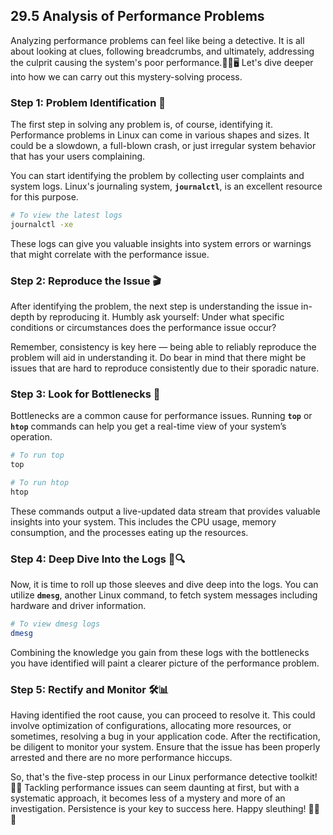 ## 29.5 Analysis of Performance Problems

Analyzing performance problems can feel like being a detective. It is all about looking at clues, following breadcrumbs, and ultimately, addressing the culprit causing the system's poor performance.🕵️‍♀️🖥️ Let's dive deeper into how we can carry out this mystery-solving process.

### Step 1: Problem Identification 📍

The first step in solving any problem is, of course, identifying it. Performance problems in Linux can come in various shapes and sizes. It could be a slowdown, a full-blown crash, or just irregular system behavior that has your users complaining. 

You can start identifying the problem by collecting user complaints and system logs. Linux's journaling system, **`journalctl`**, is an excellent resource for this purpose.

```bash
# To view the latest logs
journalctl -xe
```

These logs can give you valuable insights into system errors or warnings that might correlate with the performance issue.

### Step 2: Reproduce the Issue 🎬

After identifying the problem, the next step is understanding the issue in-depth by reproducing it. Humbly ask yourself: Under what specific conditions or circumstances does the performance issue occur? 

Remember, consistency is key here — being able to reliably reproduce the problem will aid in understanding it. Do bear in mind that there might be issues that are hard to reproduce consistently due to their sporadic nature.

### Step 3: Look for Bottlenecks 🧭

Bottlenecks are a common cause for performance issues. Running **`top`** or **`htop`** commands can help you get a real-time view of your system’s operation. 

```bash
# To run top
top

# To run htop
htop
```

These commands output a live-updated data stream that provides valuable insights into your system. This includes the CPU usage, memory consumption, and the processes eating up the resources.

### Step 4: Deep Dive Into the Logs 📜🔍

Now, it is time to roll up those sleeves and dive deep into the logs. You can utilize **`dmesg`**, another Linux command, to fetch system messages including hardware and driver information. 

```bash
# To view dmesg logs
dmesg
```

Combining the knowledge you gain from these logs with the bottlenecks you have identified will paint a clearer picture of the performance problem.

### Step 5: Rectify and Monitor 🛠️📊

Having identified the root cause, you can proceed to resolve it. This could involve optimization of configurations, allocating more resources, or sometimes, resolving a bug in your application code. After the rectification, be diligent to monitor your system. Ensure that the issue has been properly arrested and there are no more performance hiccups.

So, that's the five-step process in our Linux performance detective toolkit! 🕵️‍♂️ Tackling performance issues can seem daunting at first, but with a systematic approach, it becomes less of a mystery and more of an investigation. Persistence is your key to success here. Happy sleuthing! 💼🔑🌟